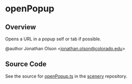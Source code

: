 # openPopup

## Overview

Opens a URL in a popup self or tab if possible.

@author Jonathan Olson &lt;jonathan.olson@colorado.edu&gt;



## Source Code

See the source for [openPopup.ts](https://github.com/phetsims/scenery/blob/main/js/util/openPopup.ts) in the [scenery](https://github.com/phetsims/scenery) repository.
